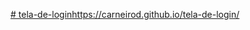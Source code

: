 [# tela-de-login](https://carneirod.github.io/tela-de-login/)https://carneirod.github.io/tela-de-login/
